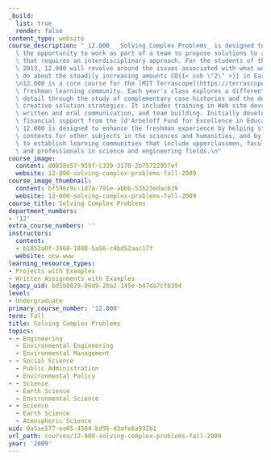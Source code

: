 ```yaml
---
_build:
  list: true
  render: false
content_type: website
course_description: "_12.000_ _Solving Complex Problems_ is designed to provide students\
  \ the opportunity to work as part of a team to propose solutions to a complex problem\
  \ that requires an interdisciplinary approach. For the students of the class of\
  \ 2013, 12.000 will revolve around the issues associated with what we can and must\
  \ do about the steadily increasing amounts CO{{< sub \"2\" >}} in Earth\u2019s atmosphere.\n\
  \n12.000 is a core course for the [MIT Terrascope](https://terrascope.mit.edu/)\
  \ freshman learning community. Each year's class explores a different problem in\
  \ detail through the study of complementary case histories and the development of\
  \ creative solution strategies. It includes training in Web site development, effective\
  \ written and oral communication, and team building. Initially developed with major\
  \ financial support from the [d'Arbeloff Fund for Excellence in Education](http://web.mit.edu/darbeloff/),\
  \ 12.000 is designed to enhance the freshman experience by helping students develop\
  \ contexts for other subjects in the sciences and humanities, and by helping them\
  \ to establish learning communities that include upperclassmen, faculty, MIT alumni,\
  \ and professionals in science and engineering fields.\n"
course_image:
  content: d0858e57-959f-c339-3178-2b75722957ef
  website: 12-000-solving-complex-problems-fall-2009
course_image_thumbnail:
  content: bf596c9c-1d7a-791e-abbb-53b23edac639
  website: 12-000-solving-complex-problems-fall-2009
course_title: Solving Complex Problems
department_numbers:
- '12'
extra_course_numbers: ''
instructors:
  content:
  - b1852a0f-3460-1088-5a56-c4bd52aac17f
  website: ocw-www
learning_resource_types:
- Projects with Examples
- Written Assignments with Examples
legacy_uid: bd5b8829-96d9-2ba2-145e-b47da7cfb394
level:
- Undergraduate
primary_course_number: '12.000'
term: Fall
title: Solving Complex Problems
topics:
- - Engineering
  - Environmental Engineering
  - Environmental Management
- - Social Science
  - Public Administration
  - Environmental Policy
- - Science
  - Earth Science
  - Environmental Science
- - Science
  - Earth Science
  - Atmospheric Science
uid: 0a5ae577-ea65-4584-bd95-d3afe6a932b1
url_path: courses/12-000-solving-complex-problems-fall-2009
year: '2009'
---
```

